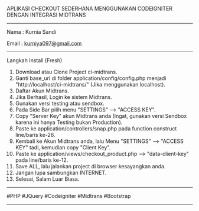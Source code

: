 APLIKASI CHECKOUT SEDERHANA MENGGUNAKAN CODEIGNITER DENGAN INTEGRASI MIDTRANS

**********************************************

Nama : Kurnia Sandi

Email : kurniya097@gmail.com

**********************************************

Langkah Install (Fresh)
1. Download atau Clone Project ci-midtrans.
2. Ganti base_url di folder application/config/config.php menjadi "http://localhost/ci-midtrans/" (Jika menggunakan localhost).
3. Daftar Akun Midtrans.
4. Jika Berhasil, Login ke sistem Midtrans.
5. Gunakan versi testing atau sendbox.
6. Pada Side Bar pilih menu "SETTINGS" --> "ACCESS KEY".
7. Copy "Server Key" akun Midtrans anda (Ingat, gunakan versi Sendbox karena ini hanya Testing bukan Production).
8. Paste ke application/controllers/snap.php pada function construct line/baris ke-26. 
9. Kembali ke Akun Midtrans anda, lalu Menu "SETTINGS" --> "ACCESS KEY" tadi, kemudian copy "Client Key".
10. Paste ke application/views/checkout_product.php --> "data-client-key" pada line/baris ke-12.
11. Save ALL, lalu jalankan project di browser kesayangkan anda.
12. Jangan lupa sambungkan INTERNET.
13. Selesai, Salam Luar Biasa.

***********************************************
#PHP #JQuery #Codeigniter #Midtrans #Bootstrap

************************************************